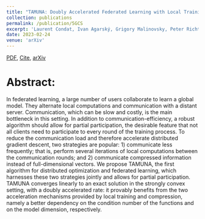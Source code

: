 ```yaml
---
title: "TAMUNA: Doubly Accelerated Federated Learning with Local Training, Compression, and Partial Participation"
collection: publications
permalink: /publication/5GCS
excerpt: 'Laurent Condat, Ivan Agarský, Grigory Malinovsky, Peter Richtárik'
date: 2023-02-24
venue: 'arXiv'
---
```


[PDF](https://arxiv.org/pdf/2302.09832.pdf), [Cite](https://grigory-malinovsky.github.io/files/5gcs.txt), [arXiv](https://arxiv.org/abs/2302.09832)

Abstract:
======
In federated learning, a large number of users collaborate to learn a global model. They alternate local computations and communication with a distant server. Communication, which can be slow and costly, is the main bottleneck in this setting. In addition to communication-efficiency, a robust algorithm should allow for partial participation, the desirable feature that not all clients need to participate to every round of the training process. To reduce the communication load and therefore accelerate distributed gradient descent, two strategies are popular: 1) communicate less frequently; that is, perform several iterations of local computations between the communication rounds; and 2) communicate compressed information instead of full-dimensional vectors. We propose TAMUNA, the first algorithm for distributed optimization and federated learning, which harnesses these two strategies jointly and allows for partial participation. TAMUNA converges linearly to an exact solution in the strongly convex setting, with a doubly accelerated rate: it provably benefits from the two acceleration mechanisms provided by local training and compression, namely a better dependency on the condition number of the functions and on the model dimension, respectively.
